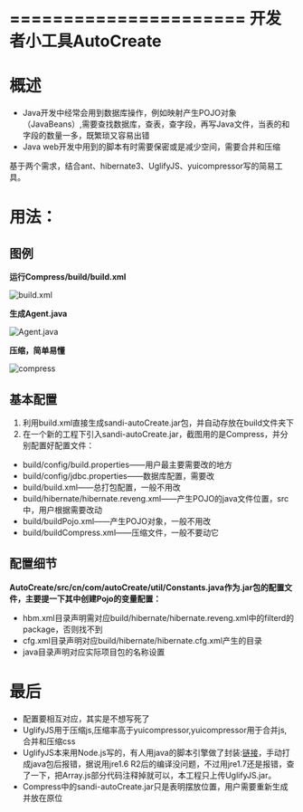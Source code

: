======================
开发者小工具AutoCreate
======================

# 概述

* Java开发中经常会用到数据库操作，例如映射产生POJO对象（JavaBeans）,需要查找数据库，查表，查字段，再写Java文件，当表的和字段的数量一多，既繁琐又容易出错
* Java web开发中用到的脚本有时需要保密或是减少空间，需要合并和压缩

基于两个需求，结合ant、hibernate3、UglifyJS、yuicompressor写的简易工具。

# 用法：

## 图例

**运行Compress/build/build.xml**

![build.xml](http://i1.tietuku.com/1faec6d2ffe63f07.png)

**生成Agent.java**

![Agent.java](http://i1.tietuku.com/274253a992b8015f.png)

**压缩，简单易懂**

![compress](http://i1.tietuku.com/a9f73126663d6389.png)

## 基本配置

 1. 利用build.xml直接生成sandi-autoCreate.jar包，并自动存放在build文件夹下
 2. 在一个新的工程下引入sandi-autoCreate.jar，截图用的是Compress，并分别配置好配置文件：
 * build/config/build.properties——用户最主要需要改的地方
 * build/config/jdbc.properties——数据库配置，需要改
 * build/build.xml——总打包配置，一般不用改
 * build/hibernate/hibernate.reveng.xml——产生POJO的java文件位置，src中，用户根据需要改动
 * build/buildPojo.xml——产生POJO对象，一般不用改
 * build/buildCompress.xml——压缩文件，一般不要动它
 
## 配置细节
 
 **AutoCreate/src/cn/com/autoCreate/util/Constants.java作为.jar包的配置文件，主要提一下其中创建Pojo的变量配置：**
 
* hbm.xml目录声明需对应build/hibernate/hibernate.reveng.xml中的filterd的package，否则找不到
* cfg.xml目录声明对应build/hibernate/hibernate.cfg.xml产生的目录
* java目录声明对应实际项目包的名称设置

# 最后

* 配置要相互对应，其实是不想写死了
* UglifyJS用于压缩js,压缩率高于yuicompressor,yuicompressor用于合并js,合并和压缩css
* UglifyJS本来用Node.js写的，有人用java的脚本引擎做了封装:[链接](https://github.com/yuanyan/UglifyJS-java)，手动打成java包后报错，据说用jre1.6 R2后的编译没问题，不过用jre1.7还是报错，查了一下，把Array.js部分代码注释掉就可以，本工程只上传UglifyJS.jar。
* Compress中的sandi-autoCreate.jar只是表明摆放位置，用户需要重新生成并放在原位